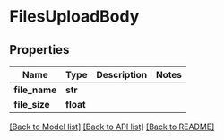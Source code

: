 # FilesUploadBody

## Properties
Name | Type | Description | Notes
------------ | ------------- | ------------- | -------------
**file_name** | **str** |  | 
**file_size** | **float** |  | 

[[Back to Model list]](../README.md#documentation-for-models) [[Back to API list]](../README.md#documentation-for-api-endpoints) [[Back to README]](../README.md)

